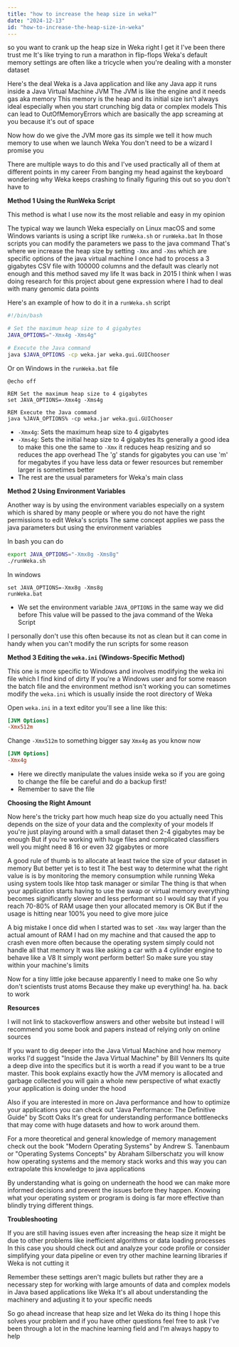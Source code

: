 ```yaml
---
title: "how to increase the heap size in weka?"
date: "2024-12-13"
id: "how-to-increase-the-heap-size-in-weka"
---
```


 so you want to crank up the heap size in Weka right I get it I've been there trust me It's like trying to run a marathon in flip-flops Weka's default memory settings are often like a tricycle when you're dealing with a monster dataset

Here's the deal Weka is a Java application and like any Java app it runs inside a Java Virtual Machine JVM The JVM is like the engine and it needs gas aka memory This memory is the heap and its initial size isn't always ideal especially when you start crunching big data or complex models This can lead to OutOfMemoryErrors which are basically the app screaming at you because it's out of space

Now how do we give the JVM more gas its simple we tell it how much memory to use when we launch Weka You don't need to be a wizard I promise you

There are multiple ways to do this and I've used practically all of them at different points in my career From banging my head against the keyboard wondering why Weka keeps crashing to finally figuring this out so you don't have to

**Method 1 Using the RunWeka Script**

This method is what I use now its the most reliable and easy in my opinion

The typical way we launch Weka especially on Linux macOS and some Windows variants is using a script like `runWeka.sh` or `runWeka.bat` In those scripts you can modify the parameters we pass to the java command That's where we increase the heap size by setting `-Xmx` and `-Xms` which are specific options of the java virtual machine I once had to process a 3 gigabytes CSV file with 100000 columns and the default was clearly not enough and this method saved my life It was back in 2015 I think when I was doing research for this project about gene expression where I had to deal with many genomic data points

Here's an example of how to do it in a `runWeka.sh` script

```bash
#!/bin/bash

# Set the maximum heap size to 4 gigabytes
JAVA_OPTIONS="-Xmx4g -Xms4g"

# Execute the Java command
java $JAVA_OPTIONS -cp weka.jar weka.gui.GUIChooser
```

Or on Windows in the `runWeka.bat` file

```batch
@echo off

REM Set the maximum heap size to 4 gigabytes
set JAVA_OPTIONS=-Xmx4g -Xms4g

REM Execute the Java command
java %JAVA_OPTIONS% -cp weka.jar weka.gui.GUIChooser
```

*   `-Xmx4g`: Sets the maximum heap size to 4 gigabytes
*   `-Xms4g`: Sets the initial heap size to 4 gigabytes Its generally a good idea to make this one the same to `-Xmx` it reduces heap resizing and so reduces the app overhead The 'g' stands for gigabytes you can use 'm' for megabytes if you have less data or fewer resources but remember larger is sometimes better
*   The rest are the usual parameters for Weka's main class

**Method 2 Using Environment Variables**

Another way is by using the environment variables especially on a system which is shared by many people or where you do not have the right permissions to edit Weka's scripts The same concept applies we pass the java parameters but using the environment variables

In bash you can do

```bash
export JAVA_OPTIONS="-Xmx8g -Xms8g"
./runWeka.sh
```

In windows

```batch
set JAVA_OPTIONS=-Xmx8g -Xms8g
runWeka.bat
```

*   We set the environment variable `JAVA_OPTIONS` in the same way we did before This value will be passed to the java command of the Weka Script

I personally don't use this often because its not as clean but it can come in handy when you can't modify the run scripts for some reason

**Method 3 Editing the `weka.ini` (Windows-Specific Method)**

This one is more specific to Windows and involves modifying the weka ini file which I find kind of dirty If you're a Windows user and for some reason the batch file and the environment method isn't working you can sometimes modify the `weka.ini` which is usually inside the root directory of Weka

Open `weka.ini` in a text editor you'll see a line like this:

```ini
[JVM Options]
-Xmx512m
```

Change `-Xmx512m` to something bigger say `Xmx4g` as you know now

```ini
[JVM Options]
-Xmx4g
```

*   Here we directly manipulate the values inside weka so if you are going to change the file be careful and do a backup first!
*   Remember to save the file

**Choosing the Right Amount**

Now here's the tricky part how much heap size do you actually need This depends on the size of your data and the complexity of your models If you're just playing around with a small dataset then 2-4 gigabytes may be enough But if you're working with huge files and complicated classifiers well you might need 8 16 or even 32 gigabytes or more

A good rule of thumb is to allocate at least twice the size of your dataset in memory But better yet is to test it The best way to determine what the right value is is by monitoring the memory consumption while running Weka using system tools like htop task manager or similar The thing is that when your application starts having to use the swap or virtual memory everything becomes significantly slower and less performant so I would say that if you reach 70-80% of RAM usage then your allocated memory is OK But if the usage is hitting near 100% you need to give more juice

A big mistake I once did when I started was to set `-Xmx` way larger than the actual amount of RAM I had on my machine and that caused the app to crash even more often because the operating system simply could not handle all that memory It was like asking a car with a 4 cylinder engine to behave like a V8 It simply wont perform better! So make sure you stay within your machine's limits

Now for a tiny little joke because apparently I need to make one So why don't scientists trust atoms Because they make up everything! ha. ha. back to work

**Resources**

I will not link to stackoverflow answers and other website but instead I will recommend you some book and papers instead of relying only on online sources

If you want to dig deeper into the Java Virtual Machine and how memory works I'd suggest "Inside the Java Virtual Machine" by Bill Venners Its quite a deep dive into the specifics but it is worth a read if you want to be a true master. This book explains exactly how the JVM memory is allocated and garbage collected you will gain a whole new perspective of what exactly your application is doing under the hood

Also if you are interested in more on Java performance and how to optimize your applications you can check out "Java Performance: The Definitive Guide" by Scott Oaks It's great for understanding performance bottlenecks that may come with huge datasets and how to work around them.

For a more theoretical and general knowledge of memory management check out the book "Modern Operating Systems" by Andrew S. Tanenbaum or "Operating Systems Concepts" by Abraham Silberschatz you will know how operating systems and the memory stack works and this way you can extrapolate this knowledge to java applications

By understanding what is going on underneath the hood we can make more informed decisions and prevent the issues before they happen. Knowing what your operating system or program is doing is far more effective than blindly trying different things.

**Troubleshooting**

If you are still having issues even after increasing the heap size it might be due to other problems like inefficient algorithms or data loading processes In this case you should check out and analyze your code profile or consider simplifying your data pipeline or even try other machine learning libraries if Weka is not cutting it

Remember these settings aren't magic bullets but rather they are a necessary step for working with large amounts of data and complex models in Java based applications like Weka It's all about understanding the machinery and adjusting it to your specific needs

So go ahead increase that heap size and let Weka do its thing I hope this solves your problem and if you have other questions feel free to ask I've been through a lot in the machine learning field and I'm always happy to help
